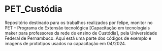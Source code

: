 # PET_Custódia
Repositório destinado para os trabalhos realizados por felipe, monitor no PET - Programa de Extensão tecnológica [Capacitação em tecnologiais maker para professores da rede de ensino de Custódia], pela Universidade Federal de Pernambuco. Aqui está uma parte dos códigos de exemplo e imagens de  prototipos usados na capacitação em 04/2024.<br>
